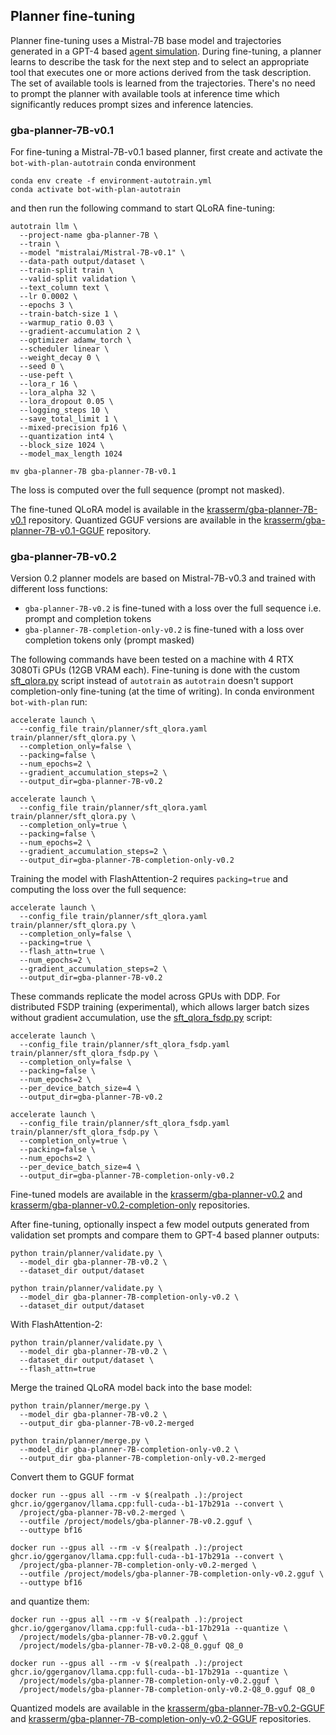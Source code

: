 ## Planner fine-tuning

Planner fine-tuning uses a Mistral-7B base model and trajectories generated in a GPT-4 based [agent simulation](../simulation/README.md). During fine-tuning, a planner learns to describe the task for the next step and to select an appropriate tool that executes one or more actions derived from the task description. The set of available tools is learned from the trajectories. There's no need to prompt the planner with available tools at inference time which significantly reduces prompt sizes and inference latencies.

### gba-planner-7B-v0.1

For fine-tuning a Mistral-7B-v0.1 based planner, first create and activate the `bot-with-plan-autotrain` conda environment

```shell
conda env create -f environment-autotrain.yml
conda activate bot-with-plan-autotrain
```

and then run the following command to start QLoRA fine-tuning:

```shell
autotrain llm \
  --project-name gba-planner-7B \
  --train \
  --model "mistralai/Mistral-7B-v0.1" \
  --data-path output/dataset \
  --train-split train \
  --valid-split validation \
  --text_column text \
  --lr 0.0002 \
  --epochs 3 \
  --train-batch-size 1 \
  --warmup_ratio 0.03 \
  --gradient-accumulation 2 \
  --optimizer adamw_torch \
  --scheduler linear \
  --weight_decay 0 \
  --seed 0 \
  --use-peft \
  --lora_r 16 \
  --lora_alpha 32 \
  --lora_dropout 0.05 \
  --logging_steps 10 \
  --save_total_limit 1 \
  --mixed-precision fp16 \
  --quantization int4 \
  --block_size 1024 \
  --model_max_length 1024

mv gba-planner-7B gba-planner-7B-v0.1
```

 The loss is computed over the full sequence (prompt not masked).

The fine-tuned QLoRA model is available in the [krasserm/gba-planner-7B-v0.1](https://huggingface.co/krasserm/gba-planner-7B-v0.1) repository. Quantized GGUF versions are available in the [krasserm/gba-planner-7B-v0.1-GGUF](https://huggingface.co/krasserm/gba-planner-7B-v0.1-GGUF) repository.

### gba-planner-7B-v0.2

Version 0.2 planner models are based on Mistral-7B-v0.3 and trained with different loss functions:

- `gba-planner-7B-v0.2` is fine-tuned with a loss over the full sequence i.e. prompt and completion tokens
- `gba-planner-7B-completion-only-v0.2` is fine-tuned with a loss over completion tokens only (prompt masked)

The following commands have been tested on a machine with 4 RTX 3080Ti GPUs (12GB VRAM each). Fine-tuning is done with the custom [sft_qlora.py](planner/sft_qlora.py) script instead of `autotrain` as `autotrain` doesn't support completion-only fine-tuning (at the time of writing). In conda environment `bot-with-plan` run:

```shell
accelerate launch \
  --config_file train/planner/sft_qlora.yaml train/planner/sft_qlora.py \
  --completion_only=false \
  --packing=false \
  --num_epochs=2 \
  --gradient_accumulation_steps=2 \
  --output_dir=gba-planner-7B-v0.2

accelerate launch \
  --config_file train/planner/sft_qlora.yaml train/planner/sft_qlora.py \
  --completion_only=true \
  --packing=false \
  --num_epochs=2 \
  --gradient_accumulation_steps=2 \
  --output_dir=gba-planner-7B-completion-only-v0.2
```

Training the model with FlashAttention-2 requires `packing=true` and computing the loss over the full sequence:

```shell
accelerate launch \
  --config_file train/planner/sft_qlora.yaml train/planner/sft_qlora.py \
  --completion_only=false \
  --packing=true \
  --flash_attn=true \
  --num_epochs=2 \
  --gradient_accumulation_steps=2 \
  --output_dir=gba-planner-7B-v0.2
```

These commands replicate the model across GPUs with DDP. For distributed FSDP training (experimental), which allows larger batch sizes without gradient accumulation, use the [sft_qlora_fsdp.py](planner/sft_qlora_fsdp.py) script:

```shell
accelerate launch \
  --config_file train/planner/sft_qlora_fsdp.yaml train/planner/sft_qlora_fsdp.py \
  --completion_only=false \
  --packing=false \
  --num_epochs=2 \
  --per_device_batch_size=4 \
  --output_dir=gba-planner-7B-v0.2

accelerate launch \
  --config_file train/planner/sft_qlora_fsdp.yaml train/planner/sft_qlora_fsdp.py \
  --completion_only=true \
  --packing=false \
  --num_epochs=2 \
  --per_device_batch_size=4 \
  --output_dir=gba-planner-7B-completion-only-v0.2
```

Fine-tuned models are available in the [krasserm/gba-planner-v0.2](https://huggingface.co/krasserm/gba-planner-7B-v0.2) and [krasserm/gba-planner-v0.2-completion-only](https://huggingface.co/krasserm/gba-planner-7B-completion-only-v0.2) repositories.

 After fine-tuning, optionally inspect a few model outputs generated from validation set prompts and compare them to GPT-4 based planner outputs:

```shell
python train/planner/validate.py \
  --model_dir gba-planner-7B-v0.2 \
  --dataset_dir output/dataset

python train/planner/validate.py \
  --model_dir gba-planner-7B-completion-only-v0.2 \
  --dataset_dir output/dataset
```

With FlashAttention-2:

```shell
python train/planner/validate.py \
  --model_dir gba-planner-7B-v0.2 \
  --dataset_dir output/dataset \
  --flash_attn=true
```

 Merge the trained QLoRA model back into the base model:

```shell
python train/planner/merge.py \
  --model_dir gba-planner-7B-v0.2 \
  --output_dir gba-planner-7B-v0.2-merged

python train/planner/merge.py \
  --model_dir gba-planner-7B-completion-only-v0.2 \
  --output_dir gba-planner-7B-completion-only-v0.2-merged
```

Convert them to GGUF format

```shell
docker run --gpus all --rm -v $(realpath .):/project ghcr.io/ggerganov/llama.cpp:full-cuda--b1-17b291a --convert \
  /project/gba-planner-7B-v0.2-merged \
  --outfile /project/models/gba-planner-7B-v0.2.gguf \
  --outtype bf16

docker run --gpus all --rm -v $(realpath .):/project ghcr.io/ggerganov/llama.cpp:full-cuda--b1-17b291a --convert \
  /project/gba-planner-7B-completion-only-v0.2-merged \
  --outfile /project/models/gba-planner-7B-completion-only-v0.2.gguf \
  --outtype bf16
```

 and quantize them:

```shell
docker run --gpus all --rm -v $(realpath .):/project ghcr.io/ggerganov/llama.cpp:full-cuda--b1-17b291a --quantize \
  /project/models/gba-planner-7B-v0.2.gguf \
  /project/models/gba-planner-7B-v0.2-Q8_0.gguf Q8_0

docker run --gpus all --rm -v $(realpath .):/project ghcr.io/ggerganov/llama.cpp:full-cuda--b1-17b291a --quantize \
  /project/models/gba-planner-7B-completion-only-v0.2.gguf \
  /project/models/gba-planner-7B-completion-only-v0.2-Q8_0.gguf Q8_0
```

Quantized models are available in the [krasserm/gba-planner-7B-v0.2-GGUF](https://huggingface.co/krasserm/gba-planner-7B-v0.2-GGUF) and [krasserm/gba-planner-7B-completion-only-v0.2-GGUF](https://huggingface.co/krasserm/gba-planner-7B-completion-only-v0.2-GGUF) repositories.
